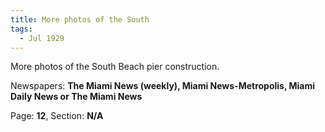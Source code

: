 ```yaml
---  
title: More photos of the South  
tags:  
  - Jul 1929  
---  
```

  
More photos of the South Beach pier construction.  
  
Newspapers: **The Miami News (weekly), Miami News-Metropolis, Miami Daily News or The Miami News**  
  
Page: **12**, Section: **N/A** 
